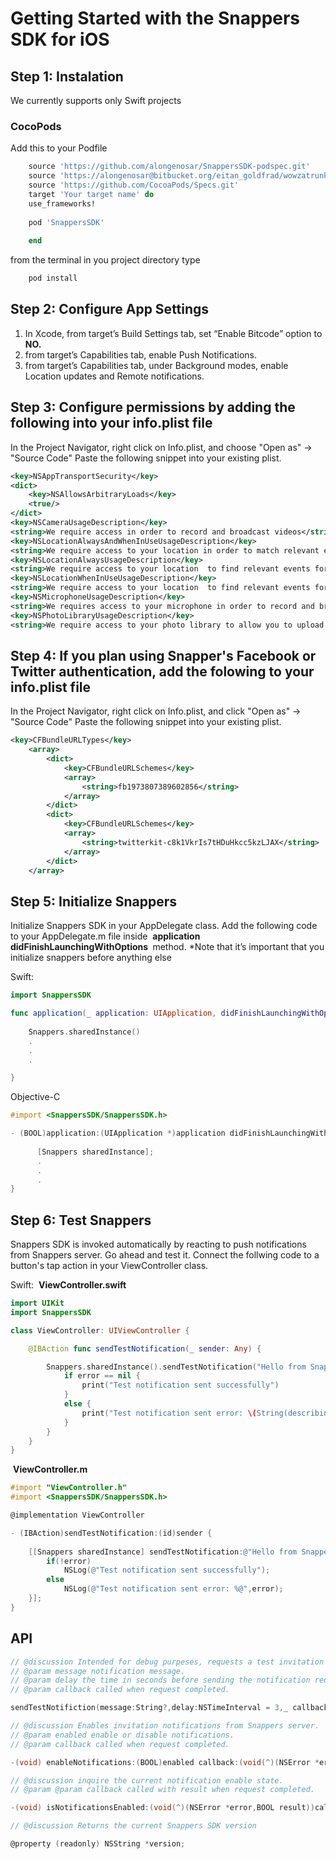 # Getting Started with the Snappers SDK for iOS

## Step 1: Instalation
We currently supports only Swift projects

### CocoPods
Add this to your Podfile 

```ruby
    source 'https://github.com/alongenosar/SnappersSDK-podspec.git'
    source 'https://alongenosar@bitbucket.org/eitan_goldfrad/wowzatrunk.git'
    source 'https://github.com/CocoaPods/Specs.git'
    target 'Your target name' do
    use_frameworks!
 
    pod 'SnappersSDK'
    
    end
```
from the terminal in you project directory type 
```bash
    pod install
```

## Step 2: Configure App Settings
1. In Xcode, from target’s Build Settings tab, set “Enable Bitcode” option to ​ **NO.**
2. from target’s Capabilities tab, enable Push Notifications.
3. from target’s Capabilities tab, under Background modes, enable Location updates and Remote notifications.

## Step 3: Configure permissions by adding the following into your info.plist file
In the Project Navigator, right click on Info.plist, and choose "Open as" → "Source Code"
Paste the following snippet into your existing plist.
```xml
<key>NSAppTransportSecurity</key>
<dict>
	<key>NSAllowsArbitraryLoads</key>
	<true/>
</dict>
<key>NSCameraUsageDescription</key>
<string>We require access in order to record and broadcast videos</string>
<key>NSLocationAlwaysAndWhenInUseUsageDescription</key>
<string>We require access to your location in order to match relevant events for your location</string>
<key>NSLocationAlwaysUsageDescription</key>
<string>We require access to your location  to find relevant events for you and to validate users content origin</string>
<key>NSLocationWhenInUseUsageDescription</key>
<string>We require access to your location  to find relevant events for you and to validate users content origin</string>
<key>NSMicrophoneUsageDescription</key>
<string>We requires access to your microphone in order to record and broadcast videos</string>
<key>NSPhotoLibraryUsageDescription</key>
<string>We require access to your photo library to allow you to upload prerecorded videos</string>   
```

## Step 4: If you plan using Snapper's Facebook or Twitter authentication, add the folowing to your info.plist file 
In the Project Navigator, right click on Info.plist, and click "Open as" → "Source Code"
Paste the following snippet into your existing plist.
```xml   
<key>CFBundleURLTypes</key>
    <array>
        <dict>
            <key>CFBundleURLSchemes</key>
            <array>
                <string>fb1973807389602856</string>
            </array>
        </dict>
        <dict>
            <key>CFBundleURLSchemes</key>
            <array>
                <string>twitterkit-c8k1VkrIs7tHDuHkcc5kzLJAX</string>
            </array>
        </dict>
    </array>
```
## Step 5: Initialize Snappers

Initialize Snappers SDK in your AppDelegate class.
Add the following code to your AppDelegate.m file inside ​ **application didFinishLaunchingWithOptions​ ​** method​.
*Note that it’s important that you initialize snappers before anything else

Swift:
```swift
import SnappersSDK

func application(_ application: UIApplication, didFinishLaunchingWithOptions launchOptions: [UIApplicationLaunchOptionsKey: Any]?) -> Bool {
      
    Snappers.sharedInstance()
    .
    .
    .

}
```
Objective-C
```objectivec
#import <SnappersSDK/SnappersSDK.h>

- (​BOOL​)application:(​UIApplication​ *)application didFinishLaunchingWithOptions:(​NSDictionary​ *)launchOptions {
      
      [Snappers sharedInstance];
      .
      .
      .
}
```

## Step 6: Test Snappers

Snappers SDK is invoked automatically by reacting to push notifications from Snappers server. Go ahead and test it. Connect the follwing code to a button's tap action in your ViewController class.

Swift:
​ **​ViewController.swift**
```swift
import UIKit
import SnappersSDK

class ViewController: UIViewController {

    @IBAction func sendTestNotification(_ sender: Any) {

        Snappers.sharedInstance().sendTestNotification("Hello from Snappers", delay: 2) { (error) in
            if error == nil {
                print("Test notification sent successfully")
            }
            else {
                print("Test notification sent error: \(String(describing: error))")
            }
        }
    }
}
```
​ **​ViewController.m**
```objectivec
#import "ViewController.h"
#import <SnappersSDK/SnappersSDK.h>

@implementation​ ​ViewController

- (IBAction)sendTestNotification:(id)sender {
  
    [[Snappers sharedInstance] sendTestNotification:@"Hello from Snappers" delay:2 callback:^(NSError *error) {
        if(!error)
            NSLog(@"Test notification sent successfully");
        else
            NSLog(@"Test notification sent error: %@",error);
    }];
}
```

## API

```swift
// @discussion Intended for debug purpeses, requests a test invitation notification.
// @param message notification message.
// @param delay the time in seconds before sending the notification request, allowing the tester to recieve the notification while the application is in the background.
// @param callback called when request completed. 

sendTestNotifiction(message:String?,delay:NSTimeInterval = 3,_ callback:((error:String?)->Void))
```

```objectivec
// @discussion Enables invitation notifications from Snappers server.
// @param enabled enable or disable notifications.
// @param callback called when request completed.

-(void) enableNotifications:(BOOL)enabled callback:(void(^)(NSError *error,BOOL result))callback;
```

```objectivec
// @discussion inquire the current notification enable state.
// @param @param callback called with result when request completed.

-(void) isNotificationsEnabled:(void(^)(NSError *error,BOOL result))callback;
```

```objectivec
// @discussion Returns the current Snappers SDK version

@property (readonly) NSString *version;
```




